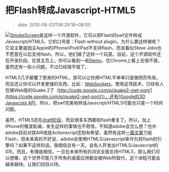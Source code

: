# 把Flash转成Javascript-HTML5
>date: 2010-06-03T08:29:18+08:00


![](https://coolshell.cn/wp-content/uploads/2010/06/splash-html5-flash.jpg)[SmokeScreen](http://smokescreen.us/)是这样一个开源软件，它可以把Flash的swf文件转成Javascript/HTML5，它的口号是：Flash without plugin。为什么要这样做呢？它说主要是因主Apple的iPhone/iPod/iPad不支持flash，而且看似Steve Jobs也不愿意在以后支持flash。所以，他们搞了这样一个玩意。目前，这个开源软件还在开发阶段，在其主页上，你可以看到一些[Demo](http://smokescreen.us/demo/)，在Chrome上看上去很不错，虽然还有一些小问题，不过已经很不错了。


HTML5几乎颠覆了原来的HTML，其可以让你用HTML不单单只是做网页布局，而且还让你可以开发更强的东西，比如：[WebSockets](http://dev.w3.org/html5/websockets/)，使用这项技术，已经有人在搞Web版的Quake 2了（[http://code.google.com/p/quake2-gwt-port/](https://code.google.com/p/quake2-gwt-port/)），还有[Google的3D Javascript API](https://coolshell.cn/articles/599.html)，所以，把swf完美地转成Javscript/HTML5可能也只是一个时间问题。


虽然，HTML5还在[draft阶段](http://dev.w3.org/html5/spec/Overview.html)，而且很多东西都和flash重复了。所以，加上iPhone的推波助澜，发生这样的事情也不奇怪，不知道adobe会怎么想？也许adobe目前对其AIR或是Actionscript还抱有希望，虽然有这样[一篇文章](http://infoworld.com/d/developer-world/html5-vs-flash-the-case-flash-721)力挺Flash，但未来真的不好说，adobe会使用HTML5/Javascript来作为其flash的引擎吗？如果不这样的话，我相信总有一天，会有人开发出HTML5/Javascript的IDE。而且，有理由相信，一旦在未来所有的浏览全面支持HTML5，那么我们可以想像，这个世界可能几乎所有的桌面应用都会被Web所取代，这个进程可能会越来越快。让我们拭目以待。


